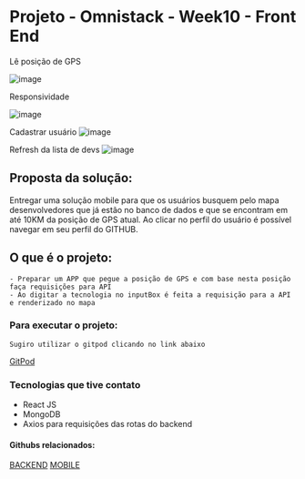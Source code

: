 # Projeto - Omnistack - Week10 - **Front End**


Lê posição de GPS 

![image](https://user-images.githubusercontent.com/19207320/75403066-5086fb80-58e5-11ea-9824-f8ba3fa02236.png)

Responsividade

![image](https://user-images.githubusercontent.com/19207320/75403071-5381ec00-58e5-11ea-9319-eb9d093a5b64.png)

Cadastrar usuário
![image](https://user-images.githubusercontent.com/19207320/75403076-554baf80-58e5-11ea-9a8d-751e3d2becfa.png)

Refresh da lista de devs
![image](https://user-images.githubusercontent.com/19207320/75403079-57157300-58e5-11ea-8910-9483b773d715.png)

## Proposta da solução: 
Entregar uma solução mobile para que os usuários busquem pelo mapa desenvolvedores que já estão no banco de dados e
que se encontram em até 10KM da posição de GPS atual. Ao clicar no perfil do usuário é possível navegar em seu perfil do GITHUB.

## O que é o projeto:  
    - Preparar um APP que pegue a posição de GPS e com base nesta posição faça requisições para API
    - Ao digitar a tecnologia no inputBox é feita a requisição para a API e renderizado no mapa 

### Para executar o projeto: 
    Sugiro utilizar o gitpod clicando no link abaixo 
    
[GitPod](https://gitpod.io/#https://github.com/brunotdantas/Week10-omnistack-mobile/)


### Tecnologias que tive contato 
- React JS
- MongoDB
- Axios para requisições das rotas do backend 


#### Githubs relacionados: 
[BACKEND](https://github.com/brunotdantas/Week10-omnistack-backend)
[MOBILE](https://github.com/brunotdantas/Week10-omnistack-mobile/)

